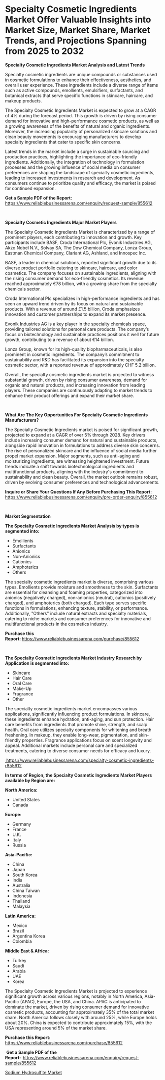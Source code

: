 <p><h1>Specialty Cosmetic Ingredients Market Offer Valuable Insights into Market Size, Market Share, Market Trends, and Projections Spanning from 2025 to 2032</h1></p><p><strong>Specialty Cosmetic Ingredients Market Analysis and Latest Trends</strong></p>
<p><p>Specialty cosmetic ingredients are unique compounds or substances used in cosmetic formulations to enhance their effectiveness, aesthetics, and overall user experience. These ingredients include a diverse range of items such as active compounds, emollients, emulsifiers, surfactants, and botanical extracts that serve specific functions in skincare, haircare, and makeup products. </p><p>The Specialty Cosmetic Ingredients Market is expected to grow at a CAGR of 4% during the forecast period. This growth is driven by rising consumer demand for innovative and high-performance cosmetic products, as well as a growing awareness of the benefits of natural and organic ingredients. Moreover, the increasing popularity of personalized skincare solutions and clean beauty movements is encouraging manufacturers to develop specialty ingredients that cater to specific skin concerns.</p><p>Latest trends in the market include a surge in sustainable sourcing and production practices, highlighting the importance of eco-friendly ingredients. Additionally, the integration of technology in formulation processes and the growing influence of social media on consumer preferences are shaping the landscape of specialty cosmetic ingredients, leading to increased investments in research and development. As consumers continue to prioritize quality and efficacy, the market is poised for continued expansion.</p></p>
<p><strong>Get a Sample PDF of the Report:&nbsp;</strong> <a href="https://www.reliablebusinessarena.com/enquiry/request-sample/855612?utm_campaign=3173&utm_medium=2&utm_source=Github&utm_content=ia&utm_term=31032025&utm_id=specialty-cosmetic-ingredients">https://www.reliablebusinessarena.com/enquiry/request-sample/855612</a></p>
<p>&nbsp;</p>
<p><strong>Specialty Cosmetic Ingredients Major Market Players</strong></p>
<p><p>The Specialty Cosmetic Ingredients Market is characterized by a range of prominent players, each contributing to innovation and growth. Key participants include BASF, Croda International Plc, Evonik Industries AG, Akzo Nobel N.V., Solvay SA, The Dow Chemical Company, Lonza Group, Eastman Chemical Company, Clariant AG, Ashland, and Innospec Inc.</p><p>BASF, a leader in chemical solutions, reported significant growth due to its diverse product portfolio catering to skincare, haircare, and color cosmetics. The company focuses on sustainable ingredients, aligning with the rising consumer demand for eco-friendly cosmetics. Its revenue reached approximately €78 billion, with a growing share from the specialty chemicals sector.</p><p>Croda International Plc specializes in high-performance ingredients and has seen an upward trend driven by its focus on natural and sustainable products. With a revenue of around £1.5 billion, Croda emphasizes innovation and customer partnerships to expand its market presence.</p><p>Evonik Industries AG is a key player in the specialty chemicals space, providing tailored solutions for personal care products. The company’s focus on biotechnology and sustainable practices positions it well for future growth, contributing to a revenue of about €14 billion.</p><p>Lonza Group, known for its high-quality biopharmaceuticals, is also prominent in cosmetic ingredients. The company’s commitment to sustainability and R&D has facilitated its expansion into the specialty cosmetic sector, with a reported revenue of approximately CHF 5.2 billion.</p><p>Overall, the specialty cosmetic ingredients market is projected to witness substantial growth, driven by rising consumer awareness, demand for organic and natural products, and increasing innovation from leading players. These companies are continuously adapting to market trends to enhance their product offerings and expand their market share.</p></p>
<p>&nbsp;</p>
<p><strong>What Are The Key Opportunities For Specialty Cosmetic Ingredients Manufacturers?</strong></p>
<p><p>The Specialty Cosmetic Ingredients market is poised for significant growth, projected to expand at a CAGR of over 5% through 2028. Key drivers include increasing consumer demand for natural and sustainable products, alongside rapid innovation in formulations to address diverse skin concerns. The rise of personalized skincare and the influence of social media further propel market expansion. Major segments, such as anti-aging and moisturizing ingredients, are witnessing heightened investment. Future trends indicate a shift towards biotechnological ingredients and multifunctional products, aligning with the industry's commitment to sustainability and clean beauty. Overall, the market outlook remains robust, driven by evolving consumer preferences and technological advancements.</p></p>
<p><strong>Inquire or Share Your Questions If Any Before Purchasing This Report:</strong> <a href="https://www.reliablebusinessarena.com/enquiry/pre-order-enquiry/855612?utm_campaign=3173&utm_medium=2&utm_source=Github&utm_content=ia&utm_term=31032025&utm_id=specialty-cosmetic-ingredients">https://www.reliablebusinessarena.com/enquiry/pre-order-enquiry/855612</a></p>
<p>&nbsp;</p>
<p><strong>Market Segmentation</strong></p>
<p><strong>The Specialty Cosmetic Ingredients Market Analysis by types is segmented into:</strong></p>
<p><ul><li>Emollients</li><li>Surfactants</li><li>Anionics</li><li>Non-Anionics</li><li>Cationics</li><li>Amphoterics</li><li>Others</li></ul></p>
<p><p>The specialty cosmetic ingredients market is diverse, comprising various types. Emollients provide moisture and smoothness to the skin. Surfactants are essential for cleansing and foaming properties, categorized into anionics (negatively charged), non-anionics (neutral), cationics (positively charged), and amphoterics (both charged). Each type serves specific functions in formulations, enhancing texture, stability, or performance. Additionally, "Others" include natural extracts and specialty materials, catering to niche markets and consumer preferences for innovative and multifunctional products in the cosmetics industry.</p></p>
<p><strong>Purchase this Report:&nbsp;</strong><a href="https://www.reliablebusinessarena.com/purchase/855612?utm_campaign=3173&utm_medium=2&utm_source=Github&utm_content=ia&utm_term=31032025&utm_id=specialty-cosmetic-ingredients">https://www.reliablebusinessarena.com/purchase/855612</a></p>
<p>&nbsp;</p>
<p><strong>The Specialty Cosmetic Ingredients Market Industry Research by Application is segmented into:</strong></p>
<p><ul><li>Skincare</li><li>Hair Care</li><li>Oral Care</li><li>Make-Up</li><li>Fragrance</li><li>Other</li></ul></p>
<p><p>The specialty cosmetic ingredients market encompasses various applications, significantly influencing product formulations. In skincare, these ingredients enhance hydration, anti-aging, and sun protection. Hair care benefits from ingredients that promote shine, strength, and scalp health. Oral care utilizes specialty components for whitening and breath freshening. In makeup, they enable long-wear, pigmentation, and skin-friendly properties. Fragrance applications focus on scent longevity and appeal. Additional markets include personal care and specialized treatments, catering to diverse consumer needs for efficacy and luxury.</p></p>
<p><a href="https://www.reliablebusinessarena.com/specialty-cosmetic-ingredients-r855612?utm_campaign=3173&utm_medium=2&utm_source=Github&utm_content=ia&utm_term=31032025&utm_id=specialty-cosmetic-ingredients">&nbsp;https://www.reliablebusinessarena.com/specialty-cosmetic-ingredients-r855612</a></p>
<p><strong>In terms of Region, the Specialty Cosmetic Ingredients Market Players available by Region are:</strong></p>
<p>
    <p> <strong> North America: </strong>
        <ul>
            <li>United States</li>
            <li>Canada</li>
        </ul>
        </p> 
    <p> <strong> Europe: </strong>
        <ul>
            <li>Germany</li>
            <li>France</li>
            <li>U.K.</li>
            <li>Italy</li>
            <li>Russia</li>
        </ul>
        </p> 
    <p> <strong> Asia-Pacific: </strong>
        <ul>
            <li>China</li>
            <li>Japan</li>
            <li>South Korea</li>
            <li>India</li>
            <li>Australia</li>
            <li>China Taiwan</li>
            <li>Indonesia</li>
            <li>Thailand</li>
            <li>Malaysia</li>
        </ul>
        </p> 
    <p> <strong> Latin America: </strong>
        <ul>
            <li>Mexico</li>
            <li>Brazil</li>
            <li>Argentina Korea</li>
            <li>Colombia</li>
        </ul>
        </p> 
    <p> <strong> Middle East & Africa: </strong>
        <ul>
            <li>Turkey</li>
            <li>Saudi</li>
            <li>Arabia</li>
            <li>UAE</li>
            <li>Korea</li>
        </ul>
    </p>
    </p>
<p><p>The Specialty Cosmetic Ingredients Market is projected to experience significant growth across various regions, notably in North America, Asia-Pacific (APAC), Europe, the USA, and China. APAC is anticipated to dominate the market, driven by rising consumer demand for innovative cosmetic products, accounting for approximately 35% of the total market share. North America follows closely with around 25%, while Europe holds about 20%. China is expected to contribute approximately 15%, with the USA representing around 5% of the market share.</p></p>
<p><strong>Purchase this Report: </strong><a href="https://www.reliablebusinessarena.com/purchase/855612?utm_campaign=3173&utm_medium=2&utm_source=Github&utm_content=ia&utm_term=31032025&utm_id=specialty-cosmetic-ingredients">https://www.reliablebusinessarena.com/purchase/855612</a></p>
<p>&nbsp;<strong>Get a Sample PDF of the Report:&nbsp;&nbsp;</strong><a href="https://www.reliablebusinessarena.com/enquiry/request-sample/855612?utm_campaign=3173&utm_medium=2&utm_source=Github&utm_content=ia&utm_term=31032025&utm_id=specialty-cosmetic-ingredients">https://www.reliablebusinessarena.com/enquiry/request-sample/855612</a></p>
<p><strong></strong></p>
<p><p><a href="https://github.com/geyangvayora/Market-Research-Report-List-1/blob/main/sodium-hydrosulfite-market.md?utm_campaign=3173&utm_medium=2&utm_source=Github&utm_content=ia&utm_term=31032025&utm_id=specialty-cosmetic-ingredients">Sodium Hydrosulfite Market</a></p></p>